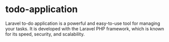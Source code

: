 # todo-application
 Laravel to-do application is a powerful and easy-to-use tool for managing your tasks. It is developed with the Laravel PHP framework, which is known for its speed, security, and scalability.
